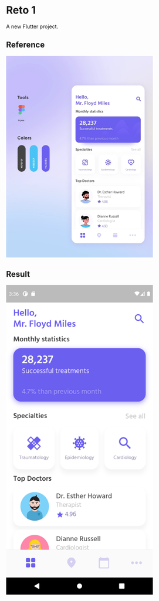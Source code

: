 # Reto 1

A new Flutter project.

## Reference

<div style="width: 400px">
  <img src="https://raw.githubusercontent.com/joseniquen08/valtx_reto_1/main/assets/images/reto_1.jpeg" alt="reto 1" />
</div>

## Result

<div style="width: 400px">
  <img src="https://raw.githubusercontent.com/joseniquen08/valtx_reto_1/main/assets/images/result_1.png" alt="result 1" />
</div>
